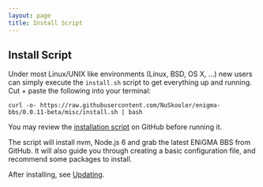 ```yaml
---
layout: page
title: Install Script
---
```

## Install Script
Under most Linux/UNIX like environments (Linux, BSD, OS X, ...)  new users can simply execute the `install.sh` script to get everything up and running. Cut + paste the following into your terminal:

```
curl -o- https://raw.githubusercontent.com/NuSkooler/enigma-bbs/0.0.11-beta/misc/install.sh | bash
```

You may review the [installation script](https://raw.githubusercontent.com/NuSkooler/enigma-bbs/0.0.11-beta/misc/install.sh)
on GitHub before running it.

The script will install nvm, Node.js 6 and grab the latest ENiGMA BBS from GitHub. It will also guide you through creating a basic configuration file, and recommend some packages to install.

After installing, see [Updating](/docs/admin/updating.md).

